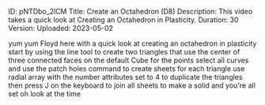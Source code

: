 ID: pNTDbo_2lCM
Title: Create an Octahedron (D8)
Description: This video takes a quick look at Creating an Octahedron in Plasticity.
Duration: 30
Version: 
Uploaded: 2023-05-02

yum yum
Floyd here with a quick look at creating
an octahedron in plasticity start by
using the line tool to create two
triangles that use the center of three
connected faces on the default Cube for
the points select all curves and use the
patch holes command to create sheets for
each triangle use radial array with the
number attributes set to 4 to duplicate
the triangles then press J on the
keyboard to join all sheets to make a
solid and you're all set oh look at the
time
